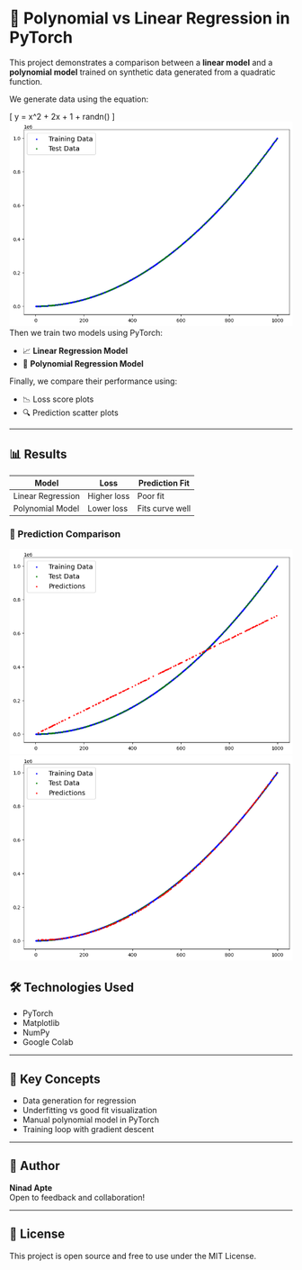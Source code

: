 # 🔢 Polynomial vs Linear Regression in PyTorch

This project demonstrates a comparison between a **linear model** and a **polynomial model** trained on synthetic data generated from a quadratic function.

We generate data using the equation:

\[
y = x^2 + 2x + 1 + randn()
\]
![data](https://github.com/ninadaptegit/pytorchPolynomialRegression/blob/main/data.png)
Then we train two models using PyTorch:
- 📈 **Linear Regression Model**  
- 🧮 **Polynomial Regression Model**

Finally, we compare their performance using:
- 📉 Loss score plots
- 🔍 Prediction scatter plots

---

## 📊 Results

| Model              | Loss          | Prediction Fit |
|-------------------|---------------|----------------|
| Linear Regression | Higher loss   | Poor fit       |
| Polynomial Model  | Lower loss    | Fits curve well|


### 🔹 Prediction Comparison
![Prediction Scatter](https://github.com/ninadaptegit/pytorchPolynomialRegression/blob/main/linear.png)
![Prediction Scatter](https://github.com/ninadaptegit/pytorchPolynomialRegression/blob/main/polynomial.png)


## 🛠️ Technologies Used

- PyTorch
- Matplotlib
- NumPy
- Google Colab 

---

## 📌 Key Concepts

- Data generation for regression
- Underfitting vs good fit visualization
- Manual polynomial model in PyTorch
- Training loop with gradient descent

---

## 🙌 Author

**Ninad Apte**  
Open to feedback and collaboration!

---

## 📜 License

This project is open source and free to use under the MIT License.

